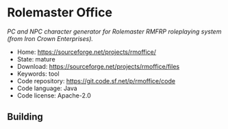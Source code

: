 # Rolemaster Office

_PC and NPC character generator for Rolemaster RMFRP roleplaying system (from Iron Crown Enterprises)._

- Home: https://sourceforge.net/projects/rmoffice/
- State: mature
- Download: https://sourceforge.net/projects/rmoffice/files
- Keywords: tool
- Code repository: https://git.code.sf.net/p/rmoffice/code
- Code language: Java
- Code license: Apache-2.0

## Building

